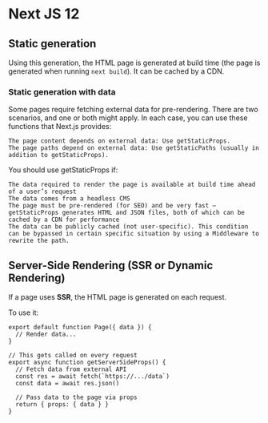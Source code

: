 # Next JS 12

## Static generation

Using this generation, the HTML page is generated at build time (the page is generated when running `next build`). It can be cached by a CDN.

### Static generation with data

Some pages require fetching external data for pre-rendering. There are two scenarios, and one or both might apply. In each case, you can use these functions that Next.js provides:

    The page content depends on external data: Use getStaticProps.
    The page paths depend on external data: Use getStaticPaths (usually in addition to getStaticProps).

You should use getStaticProps if:

    The data required to render the page is available at build time ahead of a user’s request
    The data comes from a headless CMS
    The page must be pre-rendered (for SEO) and be very fast — getStaticProps generates HTML and JSON files, both of which can be cached by a CDN for performance
    The data can be publicly cached (not user-specific). This condition can be bypassed in certain specific situation by using a Middleware to rewrite the path.

## Server-Side Rendering (SSR or Dynamic Rendering)

If a page uses **SSR**, the HTML page is generated on each request.

To use it:

```
export default function Page({ data }) {
  // Render data...
}

// This gets called on every request
export async function getServerSideProps() {
  // Fetch data from external API
  const res = await fetch(`https://.../data`)
  const data = await res.json()

  // Pass data to the page via props
  return { props: { data } }
}

```
